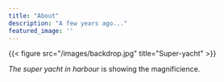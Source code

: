 ```yaml
---
title: "About"
description: "A few years ago..."
featured_image: ''
---
```

{{< figure src="/images/backdrop.jpg" title="Super-yacht" >}}

_The super yacht in harbour_ is showing the magnificience.
